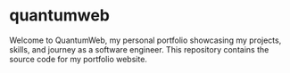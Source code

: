 # quantumweb
Welcome to QuantumWeb, my personal portfolio showcasing my projects, skills, and journey as a software engineer. This repository contains the source code for my portfolio website.
